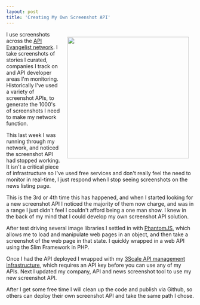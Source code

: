 ```yaml
---
layout: post
title: 'Creating My Own Screenshot API'
---
```

<p><img style="padding: 15px;" src="https://s3.amazonaws.com/kinlane-productions/api-evangelist/api-evangelist-screenshot-2.png" alt="" width="325" align="right" /></p>
<p>I use screenshots across the <a href="http://apievangelist.com/network.html">API Evangelist network</a>. I take screenshots of stories I curated, companies I track on and API developer areas I'm monitoring. Historically I've used a variety of screenshot APIs, to generate the 1000's of screenshots I need to make my network function.</p>
<p>This last week I was running through my network, and noticed the screenshot API had stopped working. It isn't a critical piece of infrastructure so I've used free services and don't really feel the need to monitor in real-time, I just respond when I stop seeing screenshots on the news listing page.</p>
<p>This is the 3rd or 4th time this has happened, and when I started looking for a new screenshot API I noticed the majority of them now charge, and was in a range I just didn't feel I couldn't afford being a one man show. I knew in the back of my mind that I could develop my own screenshot API solution.</p>
<p>After test driving several image libraries I settled in with <a href="http://phantomjs.org/">PhantomJS</a>, which allows me to load and manipulate web pages in an object, and then take a screenshot of the web page in that state. I quickly wrapped in a web API using the Slim Framework in PHP.</p>
<p>Once I had the API deployed I wrapped with my <a title="3Scale API Management Infrastructure" href="http://bit.ly/13esk6Q">3Scale API management infrastructure</a>, which requires an API key before you can use any of my APIs. Next I updated my company, API and news screenshot tool to use my new screenshot API.</p>
<p>After I get some free time I will clean up the code and publish via Github, so others can deploy their own screenshot API and take the same path I chose.</p>